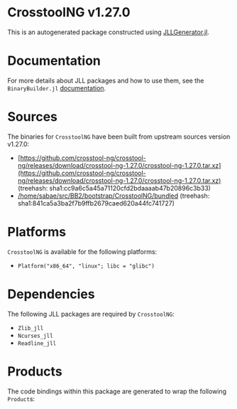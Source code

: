 # CrosstoolNG v1.27.0
This is an autogenerated package constructed using [JLLGenerator.jl](https://github.com/JuliaPackaging/BinaryBuilder2.jl/tree/main/JLLGenerator.jl).

# Documentation
For more details about JLL packages and how to use them, see the `BinaryBuilder.jl` [documentation](https://docs.binarybuilder.org/stable/jll/).

# Sources
The binaries for `CrosstoolNG` have been built from upstream sources version v1.27.0:

 - [https://github.com/crosstool-ng/crosstool-ng/releases/download/crosstool-ng-1.27.0/crosstool-ng-1.27.0.tar.xz](https://github.com/crosstool-ng/crosstool-ng/releases/download/crosstool-ng-1.27.0/crosstool-ng-1.27.0.tar.xz) (treehash: sha1:cc9a6c5a45a71120cfd2bdaaaab47b20896c3b33)
 - [/home/sabae/src/BB2/bootstrap/CrosstoolNG/bundled](/home/sabae/src/BB2/bootstrap/CrosstoolNG/bundled) (treehash: sha1:841ca5a3ba2f7b9ffb2679caed620a44fc741727)
# Platforms

`CrosstoolNG` is available for the following platforms:

 - `Platform("x86_64", "linux"; libc = "glibc")`
# Dependencies
The following JLL packages are required by `CrosstoolNG`:

 - `Zlib_jll`
 - `Ncurses_jll`
 - `Readline_jll`
# Products

The code bindings within this package are generated to wrap the following `Product`s:
<TODO>

